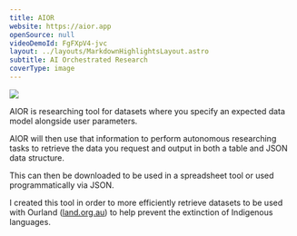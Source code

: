 ```yaml
---
title: AIOR
website: https://aior.app
openSource: null
videoDemoId: FgFXpV4-jvc
layout: ../layouts/MarkdownHighlightsLayout.astro
subtitle: AI Orchestrated Research
coverType: image
---
```

![](https://imagedelivery.net/B-bofTeW0pZtEXxGfni94g/2ad73584-a0f6-40ff-2cc1-88cee00bc700/public)

AIOR is researching tool for datasets where you specify an expected data model alongside user parameters.

AIOR will then use that information to perform autonomous researching tasks to retrieve the data you request and output in both a table and JSON data structure.

This can then be downloaded to be used in a spreadsheet tool or used programmatically via JSON.

I created this tool in order to more efficiently retrieve datasets to be used with Ourland ([land.org.au](land.org.au)) to help prevent the extinction of Indigenous languages.